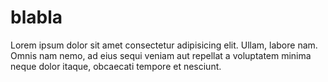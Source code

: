 # blabla
Lorem ipsum dolor sit amet consectetur adipisicing elit. Ullam, labore nam. Omnis nam nemo, ad eius sequi veniam aut repellat a voluptatem minima neque dolor itaque, obcaecati tempore et nesciunt. 
